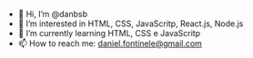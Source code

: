 - 👋 Hi, I’m @danbsb
- 👀 I’m interested in HTML, CSS, JavaScritp, React.js, Node.js
- 🌱 I’m currently learning HTML, CSS e JavaScritp
- 📫 How to reach me: daniel.fontinele@gmail.com

<!---
danbsb/danbsb is a ✨ special ✨ repository because its `README.md` (this file) appears on your GitHub profile.
You can click the Preview link to take a look at your changes.
--->
